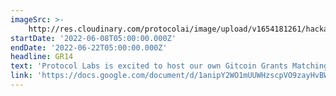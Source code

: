 ```yaml
---
imageSrc: >-
    http://res.cloudinary.com/protocolai/image/upload/v1654181261/hackathons/image_2_mgtrkl.png
startDate: '2022-06-08T05:00:00.000Z'
endDate: '2022-06-22T05:00:00.000Z'
headline: GR14
text: 'Protocol Labs is excited to host our own Gitcoin Grants Matching Round to help fund open source projects in the greater Protocol Labs (IPFS / Filecoin) ecosystem using Quadratic Funding.'
link: 'https://docs.google.com/document/d/1anipY2WO1mUUWHzscpVO9zayHvBWpewPf5r4HIXzQwA/'
---
```


